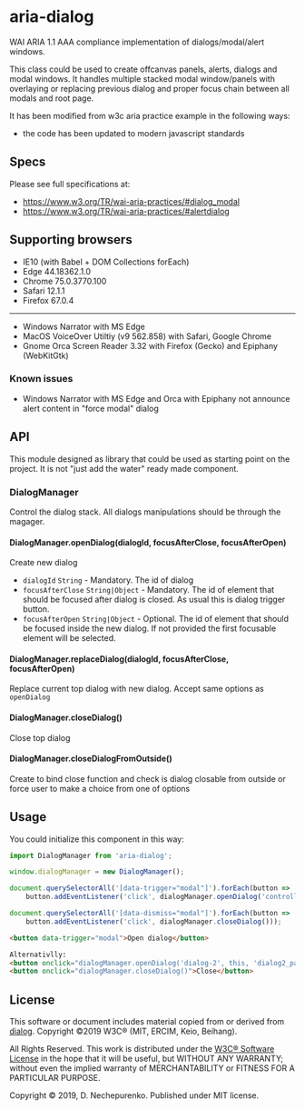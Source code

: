 # aria-dialog

WAI ARIA 1.1 AAA compliance implementation of dialogs/modal/alert windows. 

This class could be used to create offcanvas panels, alerts, dialogs and modal windows. 
It handles multiple stacked modal window/panels with overlaying or replacing previous dialog 
and proper focus chain between all modals and root page.

It has been modified from w3c aria practice example in the following ways:

* the code has been updated to modern javascript standards

## Specs

Please see full specifications at:

* https://www.w3.org/TR/wai-aria-practices/#dialog_modal
* https://www.w3.org/TR/wai-aria-practices/#alertdialog

## Supporting browsers

* IE10 (with Babel + DOM Collections forEach)
* Edge 44.18362.1.0
* Chrome 75.0.3770.100
* Safari 12.1.1
* Firefox 67.0.4

---

* Windows Narrator with MS Edge
* MacOS VoiceOver Utiltiy (v9 562.858) with Safari, Google Chrome
* Gnome Orca Screen Reader 3.32 with Firefox (Gecko) and Epiphany (WebKitGtk)

### Known issues

* Windows Narrator with MS Edge and Orca with Epiphany not announce alert content in "force modal" dialog

## API

This module designed as library that could be used as starting point on the project. It is not
"just add the water" ready made component.

### DialogManager

Control the dialog stack. All dialogs manipulations should be through the magager.

#### DialogManager.openDialog(dialogId, focusAfterClose, focusAfterOpen)

Create new dialog

* `dialogId` `String` - Mandatory. The id of dialog
* `focusAfterClose` `String|Object` - Mandatory. The id of element that should be focused after dialog is closed. As usual this is dialog trigger button.
* `focusAfterOpen` `String|Object` - Optional. The id of element that should be focused inside the new dialog. If not provided the first focusable element will be selected.

#### DialogManager.replaceDialog(dialogId, focusAfterClose, focusAfterOpen)

Replace current top dialog with new dialog. Accept same options as `openDialog`

#### DialogManager.closeDialog()

Close top dialog

#### DialogManager.closeDialogFromOutside()

Create to bind close function and check is dialog closable from outside or force user to make a choice from one of options

## Usage

You could initialize this component in this way:

```js
import DialogManager from 'aria-dialog';

window.dialogManager = new DialogManager();

document.querySelectorAll('[data-trigger="modal"]').forEach(button => 
	button.addEventListener('click', dialogManager.openDialog('controlledModalId', button)));

document.querySelectorAll('[data-dismiss="modal"]').forEach(button => 
	button.addEventListener('click', dialogManager.closeDialog()));
```

```html
<button data-trigger="modal">Open dialog</button>

Alternativlly:
<button onclick="dialogManager.openDialog('dialog-2', this, 'dialog2_para1')">Close</button>
<button onclick="dialogManager.closeDialog()">Close</button>
```

## License

This software or document includes material copied from or derived from 
[dialog](https://www.w3.org/TR/wai-aria-practices/examples/dialog-modal/dialog.html).
Copyright ©2019 W3C® (MIT, ERCIM, Keio, Beihang).

All Rights Reserved. This work is distributed under the
[W3C® Software License](http://www.w3.org/Consortium/Legal/copyright-software)
in the hope that it will be useful, but WITHOUT ANY WARRANTY;
without even the implied warranty of MERCHANTABILITY or FITNESS FOR A
PARTICULAR PURPOSE.

Copyright © 2019, D. Nechepurenko. Published under MIT license.
